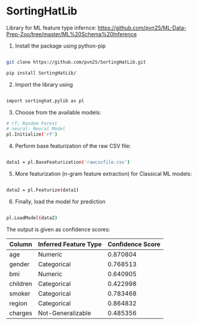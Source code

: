 # SortingHatLib

Library for ML feature type infernce: https://github.com/pvn25/ML-Data-Prep-Zoo/tree/master/ML%20Schema%20Inference


1. Install the package using python-pip

```bash

git clone https://github.com/pvn25/SortingHatLib.git

pip install SortingHatLib/
```
2. Import the library using 

```bash

import sortinghat.pylib as pl

```
3. Choose from the available models:


```bash
# rf: Random Forest
# neural: Neural Model
pl.Initialize('rf')

```

4. Perform base featurization of the raw CSV file:

```bash

data1 = pl.BaseFeaturization('rawcsvfile.csv')

```

5. More featurization (n-gram feature extraction) for Classical ML models:

```bash

data2 = pl.Featurize(data1)

```

6. Finally, load the model for prediction

```bash

pl.LoadModel(data2)

```

The output is given as confidence scores:

| Column   | Inferred Feature Type | Confidence Score |
|----------|-----------------------|------------------|
| age      | Numeric               | 0.870804         |
| gender   | Categorical           | 0.768513         |
| bmi      | Numeric               | 0.640905         |
| children | Categorical           | 0.422998         |
| smoker   | Categorical           | 0.783468         |
| region   | Categorical           | 0.864832         |
| charges  | Not-Generalizable     | 0.485356         |


